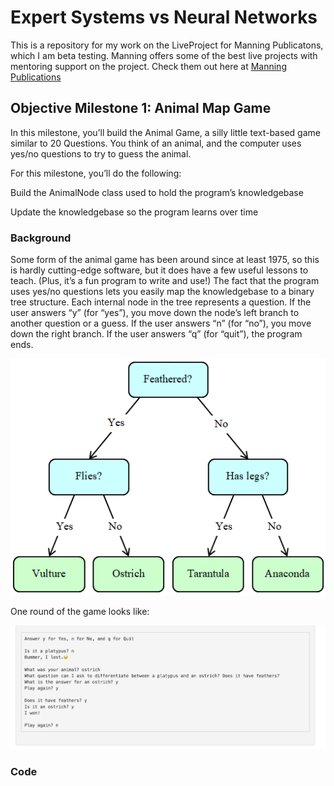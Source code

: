 # Expert Systems vs Neural Networks
This is a repository for my work on the LiveProject for Manning Publicatons, which I am beta testing.  Manning offers some of the best live projects with mentoring support on the project.  Check them out here at [Manning Publications](https://manning.com) 


## Objective Milestone 1: Animal Map Game

In this milestone, you’ll build the Animal Game, a silly little text-based game similar to 20 Questions. You think of an animal, and the computer uses yes/no questions to try to guess the animal.

For this milestone, you’ll do the following:

Build the AnimalNode class used to hold the program’s knowledgebase

Update the knowledgebase so the program learns over time

### Background

Some form of the animal game has been around since at least 1975, so this is hardly cutting-edge software, but it does have a few useful lessons to teach. (Plus, it’s a fun program to write and use!) The fact that the program uses yes/no questions lets you easily map the knowledgebase to a binary tree structure. Each internal node in the tree represents a question. If the user answers “y” (for “yes”), you move down the node’s left branch to another question or a guess. If the user answers “n” (for “no”), you move down the right branch. If the user answers “q” (for “quit”), the program ends.

![base graph of map](./images/C1733+Expert+Systems_Resources_Images_Stephens+PyAI+Expert+M1+Fig1_V1.png)


One round of the game looks like:

![1 round](./images/1game_round.png)

### Code
  